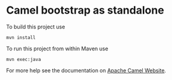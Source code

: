 # Camel bootstrap as standalone

To build this project use

    mvn install

To run this project from within Maven use

    mvn exec:java

For more help see the documentation on [Apache Camel Website](http://camel.apache.org/).